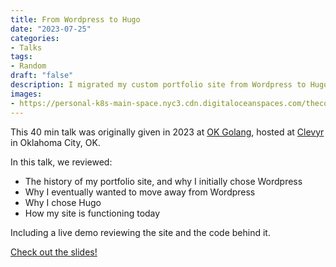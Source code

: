```yaml
---
title: From Wordpress to Hugo
date: "2023-07-25"
categories:
- Talks
tags:
- Random
draft: "false"
description: I migrated my custom portfolio site from Wordpress to Hugo. And the world is better because of it.
images:
- https://personal-k8s-main-space.nyc3.cdn.digitaloceanspaces.com/thecodeboss.dev/entries/from-wordpress-to-hugo/from-wordpress-to-hugo-og.jpg
---
```


This 40 min talk was originally given in 2023 at [OK Golang](https://www.meetup.com/ok-golang/events/294334323/),
hosted at [Clevyr](https://clevyr.com) in Oklahoma City, OK.

In this talk, we reviewed:

* The history of my portfolio site, and why I initially chose Wordpress
* Why I eventually wanted to move away from Wordpress
* Why I chose Hugo
* How my site is functioning today

Including a live demo reviewing the site and the code behind it.

[Check out the
slides!](https://simpleslides.dev/aHR0cHM6Ly9yYXcuZ2l0aHVidXNlcmNvbnRlbnQuY29tL2Fsa3JhdXNzNDgvdGFsa3MvbWFzdGVyL3dvcmRwcmVzcy10by1odWdvL3ByZXNlbnRhdGlvbi5tZA==)
